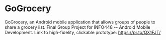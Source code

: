 # GoGrocery
GoGrocery, an Android mobile application that allows groups of people to share a grocery list. Final Group Project for INFO448 -- Android Mobile Development. Link to high-fidelity, clickable prototype: https://pr.to/QX1FJT/
